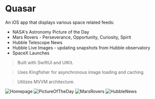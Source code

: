 
# Quasar
An iOS app that displays various space related feeds:
- NASA's Astronomy Picture of the Day
- Mars Rovers - Perseverance, Opportunity, Curiosity, Spirit
- Hubble Telescope News
- Hubble Live Images - updating snapshots from Hubble observatory
- SpaceX Launches

> Built with SwiftUI and UIKit.

> Uses Kingfisher for asynchronous image loading and caching.

> Utilizes MVVM architecture.

![Homepage](GifDemo/homepage.gif)
![PictureOfTheDay](GifDemo/potd.gif)
![MarsRovers](GifDemo/rovers.gif)
![HubbleNews](GifDemo/hubblenews.gif)







